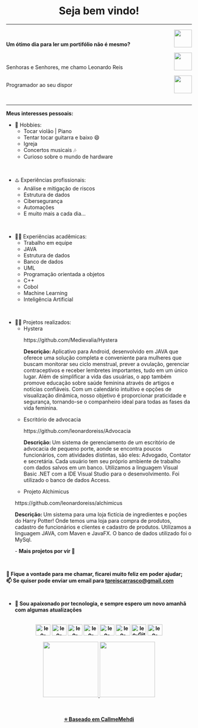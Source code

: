 <h1 align="center"> Seja bem vindo! </h1>
<hr />
<a href="https://github.com/leonardoreiss" target="_blank">
  <img align="right" src="https://cdn.iconscout.com/icon/free/png-256/github-108-438008.png" width="48px" height="48px">
</a><br />
<p align="left" > 
  <b>Um ótimo dia para ler um portifólio não é mesmo?</b>
</p>
<a href="https://www.instagram.com/leonardo.reis/" target="_blank">
  <img align="right" src="https://cdn.icon-icons.com/icons2/1211/PNG/512/1491579602-yumminkysocialmedia36_83067.png" width="48px" height="48px">
</a><br />
<p align="left" >
Senhoras e Senhores, me chamo Leonardo Reis<br />
</p>
<a href="https://www.linkedin.com/in/leonardo-reis-68b036187/" target="_blank">
  <img align="right" src="https://i.ibb.co/Kx2GSrT/linkedin.png" width="48px" height="48px">
</a>


<br>
Programador ao seu dispor
<p align="left" >
<br>
<hr />

**Meus interesses pessoais:**

- 👾 Hobbies: 
  - Tocar violão | Piano
  - Tentar tocar guitarra e baixo 😄
  - Igreja
  - Concertos musicais 🎶
  - Curioso sobre o mundo de hardware

<br>
 
- ♨️ Experiências profissionais:
  - Análise e mitigação de riscos
  - Estrutura de dados
  - Cibersegurança
  - Automações
  - E muito mais a cada dia...
 
<br>

- 👩‍💻 Experiências acadêmicas:
  - Trabalho em equipe
  - JAVA
  - Estrutura de dados
  - Banco de dados
  - UML
  - Programação orientada a objetos
  - C++
  - Cobol
  - Machine Learning
  - Inteligência Artificial

<br>

- 👩‍💻 Projetos realizados:
  - Hystera
    <p> 
      https://github.com/Medievalia/Hystera
    <p>
      <b> Descrição: </b> Aplicativo para Android, desenvolvido em JAVA que oferece uma solução completa e conveniente para mulheres 
       que buscam monitorar seu ciclo menstrual, prever a ovulação, gerenciar contraceptivos e receber 
      lembretes importantes, tudo em um único lugar. Além de simplificar a vida das usuárias, o app também promove
      educação sobre saúde feminina através de artigos e notícias confiáveis. Com um calendário intuitivo e opções 
      de visualização dinâmica, nosso objetivo é proporcionar praticidade e segurança, tornando-se o companheiro
      ideal para todas as fases da vida feminina.
    <p>
  - Escritório de advocacia
    <p> 
      https://github.com/leonardoreiss/Advocacia
    <p>
      <b> Descrição: </b> Um sistema de gerenciamento de um escritório de advocacia
      de pequeno porte, aonde se encontra poucos funcionários, com atividades distintas, são eles:
      Advogado, Contator e secretária. Cada usuário tem seu próprio ambiente de trabalho com
      dados salvos em um banco. Utilizamos a linguagem Visual Basic .NET com a IDE Visual Studio
      para o desenvolvimento. Foi utilizado o banco de dados Access.
    <p>
   - Projeto Alchimicus
    <p>
      https://github.com/leonardoreiss/alchimicus
    <p>
    <b> Descrição: </b>Um sistema para uma loja fictícia de
        ingredientes e poções do Harry Potter! Onde temos uma loja para compra de produtos, cadastro de
        funcionários e clientes e cadastro de produtos. Utilizamos a linguagem JAVA, com Maven e
        JavaFX. O banco de dados utilizado foi o MySql.
    <p>
      - <b> Mais projetos por vir 👀 <b>
<br>
    
💬 Fique a vontade para me chamar, ficarei muito feliz em poder ajudar; <br>
📫 Se quiser pode enviar um email para tpreiscarrasco@gmail.com

#

- 💼 Sou apaixonado por tecnologia, e sempre espero um novo amanhã com algumas atualizações
  
</div>

<div align="center" valign="top"><br>
    <img align="center" alt="leo-Java" height="30" width="40" src="https://cdn.jsdelivr.net/gh/devicons/devicon/icons/java/java-original-wordmark.svg">
    <img align="center" alt="leo-MySQL" height="30" width="40" src="https://cdn.jsdelivr.net/gh/devicons/devicon/icons/mysql/mysql-original-wordmark.svg">
  <img align="center" alt="leo-C++" height="30" width="40" src="https://cdn.jsdelivr.net/gh/devicons/devicon/icons/cplusplus/cplusplus-plain.svg">
  <img align="center" alt="leo-Bash" height="30" width="40" src="https://cdn.jsdelivr.net/gh/devicons/devicon/icons/bash/bash-original.svg">
  <img align="center" alt="leo-Linux" height="30" width="40" src="https://cdn.jsdelivr.net/gh/devicons/devicon/icons/linux/linux-original.svg">
  <img align="center" alt="leo-Spring" height="30" width="40" src="https://cdn.jsdelivr.net/gh/devicons/devicon/icons/spring/spring-original.svg">
  <img align="center" alt="leo-Git" height="30" width="40" src="https://cdn.jsdelivr.net/gh/devicons/devicon/icons/git/git-original.svg">
  <img align="center" alt="leo-VIM" height="30" width="40" src="https://cdn.jsdelivr.net/gh/devicons/devicon/icons/vim/vim-original.svg">

</div><br>

<div align="center">
  <a href="https://github.com/leonardoreiss">
  <img height="150em" src="https://github-readme-stats.vercel.app/api?username=leonardoreiss&show_icons=true&theme=panda&include_all_commits=true&count_private=true"/>
  <img height="150em" src="https://github-readme-stats.vercel.app/api/top-langs/?username=leonardoreiss&layout=compact&langs_count=7&theme=panda"/>
</div>

  <div align="center" valign="top"><br> 
    
  ##
  
</p>

⭐️ Baseado em [CallmeMehdi](https://github.com/CallmeMehdi)
